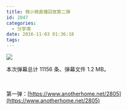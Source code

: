 ```yaml
---
title: 微小微直播回放第二弹
id: 2847
categories:
  - 分享境
date: 2016-11-03 01:36:18
tags:
---
```


![](https://cdn1.diygod.me/wxwlive/1102/poster.png)

本次弹幕总计 11156 条、弹幕文件 1.2 MB。

<!--more-->

<style>
.dplayer-time {
    display: inline-block !important;
}
</style>

<div class="dplayer" id="dplayer5"></div>

&nbsp;

第一弹：[https://www.anotherhome.net/2805](https://www.anotherhome.net/2805)

<script src="https://cdn.bootcss.com/hls.js/0.8.7/hls.min.js"></script>
<script>
$(function () {
    function myDPlayer() {
        var dp5 = new DPlayer({
            element: document.getElementById('dplayer5'),
            autoplay: true,
            theme: '#FADFA3',
            loop: true,
            screenshot: true,
            video: {
                url: 'https://cdn1.diygod.me/wxwlive/1102/index.m3u8',
                pic: 'https://cdn1.diygod.me/wxwlive/1102/poster.png'
            },
            danmaku: {
                id: 'f171a0b104c1fd55',
                api: 'https://api.diygod.me/dplayer/',
                token: 'tokendemo',
                maximum: 3000,
                addition: ['https://cdn1.diygod.me/wxwlive/1102/danmaku.json']
            }
        });
        window.dplayers || (window.dplayers = []);
        window.dplayers.push(dp5);
    }
    if (!window.Hls) {
        $.getScript('https://cdn.bootcss.com/hls.js/0.8.7/hls.min.js', function () {
            myDPlayer();
        });
    }
    else {
        myDPlayer();
    }
});
</script>